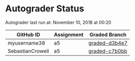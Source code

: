 # Autograder Status
Autograder last run at: November 10, 2018 at 00:20

| GitHub ID | Assignment | Graded Branch |
|-----------|------------|---------------|
| myusername38 | a5 | [graded-d3b4e7](https://github.com/Fall2018COMP401-001/a5-myusername38/tree/graded-d3b4e7) | 
| SebastianCrowell | a5 | [graded-c7b0bb](https://github.com/Fall2018COMP401-001/a5-SebastianCrowell/tree/graded-c7b0bb) | 
